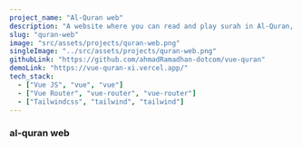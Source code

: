 ```yaml
---
project_name: "Al-Quran web"
description: "A website where you can read and play surah in Al-Quran, all data i get from public api, built with vue js, vue router, pinia and tailwindcss"
slug: "quran-web"
image: "src/assets/projects/quran-web.png"
singleImage: "../src/assets/projects/quran-web.png"
githubLink: "https://github.com/ahmadRamadhan-dotcom/vue-quran"
demoLink: "https://vue-quran-xi.vercel.app/"
tech_stack:
  - ["Vue JS", "vue", "vue"]
  - ["Vue Router", "vue-router", "vue-router"]
  - ["Tailwindcss", "tailwind", "tailwind"]
---
```


### al-quran web
